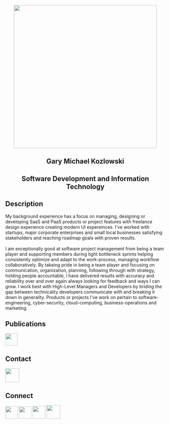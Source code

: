 <p align="center"><img height="450px" src="https://user-images.githubusercontent.com/82541715/196609910-07617523-4d92-4a8d-ad25-8985a2bb451d.png">
<h2 align="center">Gary Michael Kozlowski</h2>
<h2 align="center">Software Development and Information Technology</h2>


<h2>Description</h2>
My background experience has a focus on managing, designing or developing SaaS and PaaS products or project features with freelance design experience creating modern UI expereinces. I've worked with startups, major corporate enterprises and small local businesses satisfying stakeholders and reaching roadmap goals with proven results.

<br>
<br>
I am exceptionally good at software project management from being a team player and supporting members during tight bottleneck sprints helping consistently optimize and adapt to the work-process, managing workflow collaboratively. By takeing pride in being a team player and focusing on communication, organization, planning, following through with strategy, holding people accountable, I have delivered results with accuracy and reliability over and over again always looking for feedback and ways I can grow. I work best with High-Level Managers and Developers by briding the gap between technicality developers communicate with and breaking it down in generality. Products or projects I've work on pertain to software-engineering, cyber-security, cloud-computing, business-operations and marketing.

<h2>Publications</h2>
 <a href="https://metaverseofthings.medium.com/"><img  height="38px" src="https://user-images.githubusercontent.com/82541715/196606369-9c148ad1-6cde-490d-9815-e38c12d3a619.png"></a>
 
 <h2>Contact</h2>
 <p align="left">
  <a href="mailto:gkozlowskibusiness@outlook.com"><img  height="44px" src="https://user-images.githubusercontent.com/82541715/196607335-02be8bd8-e632-4156-9e5c-c9486aa0ff2c.png"></a>
  </p>

<h2>Connect</h2>
<p align="left">
  <a href="https://twitter.com/GaryKozlowski1"><img height="39px" src="https://user-images.githubusercontent.com/82541715/196605722-c43d0376-8e13-448a-a89d-ea1d109bc9c0.png"></a>
  <a href="https://www.instagram.com/garykozlowski1/"><img  height="39px" src="https://user-images.githubusercontent.com/82541715/196606211-ad731f89-8166-4a40-a851-33455d66b29f.png"></a>
<a href="https://www.linkedin.com/in/gary-kozlowski-825053138/"><img height="40px"src="https://user-images.githubusercontent.com/82541715/196604999-10ce5ec8-605e-4e72-bff0-b46c99130bbc.png"></a>
  <a href="https://learn.acloud.guru/profile/gkozlowskidesigns"><img height="43px" src="https://user-images.githubusercontent.com/82541715/196604613-582b3ed0-839e-4a3d-a4ac-b3aa4ce9c269.png"></a>
</p>










<!---
gkozlowskidesign/gkozlowskidesign is a ✨ special ✨ repository because its `README.md` (this file) appears on your GitHub profile.
You can click the Preview link to take a look at your changes.
--->
